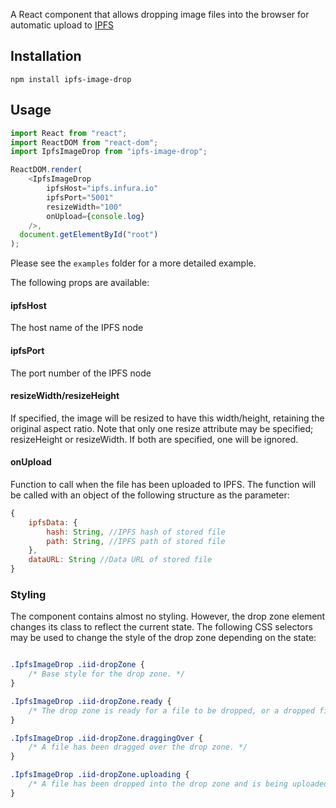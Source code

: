 
A React component that allows dropping image files into the browser for automatic upload to [IPFS](https:/ipfs.io)

## Installation

```
npm install ipfs-image-drop
```

## Usage

```javascript
import React from "react";
import ReactDOM from "react-dom";
import IpfsImageDrop from "ipfs-image-drop";

ReactDOM.render(
    <IpfsImageDrop
        ipfsHost="ipfs.infura.io"
        ipfsPort="5001"
        resizeWidth="100"
        onUpload={console.log} 
    />,
  document.getElementById("root")
);

```
Please see the `examples` folder for a more detailed example.

The following props are available:
#### ipfsHost
The host name of the IPFS node
#### ipfsPort
The port number of the IPFS node
#### resizeWidth/resizeHeight
If specified, the image will be resized to have this width/height, retaining the original aspect ratio. Note that only one resize attribute may be specified; resizeHeight or resizeWidth. If both are specified, one will be ignored.
#### onUpload
Function to call when the file has been uploaded to IPFS. The function will be called with an object of the following structure as the parameter:
```javascript
{
    ipfsData: {
        hash: String, //IPFS hash of stored file
        path: String, //IPFS path of stored file
    },
    dataURL: String //Data URL of stored file
}
```

### Styling

The component contains almost no styling. However, the drop zone element changes its class to reflect the current state. The following  CSS selectors may be used to change the style of the drop zone depending on the state:

```css

.IpfsImageDrop .iid-dropZone {
    /* Base style for the drop zone. */
}

.IpfsImageDrop .iid-dropZone.ready {
    /* The drop zone is ready for a file to be dropped, or a dropped file has been successfully uploaded. */
}

.IpfsImageDrop .iid-dropZone.draggingOver {
    /* A file has been dragged over the drop zone. */
}

.IpfsImageDrop .iid-dropZone.uploading {
    /* A file has been dropped into the drop zone and is being uploaded. */
}

```
